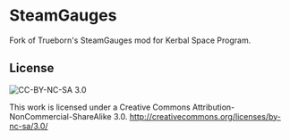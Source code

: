 # SteamGauges
Fork of Trueborn's SteamGauges mod for Kerbal Space Program.

## License
![CC-BY-NC-SA 3.0](https://i.creativecommons.org/l/by-nc-sa/3.0/88x31.png)

This work is licensed under a Creative Commons Attribution-NonCommercial-ShareAlike 3.0.
http://creativecommons.org/licenses/by-nc-sa/3.0/
